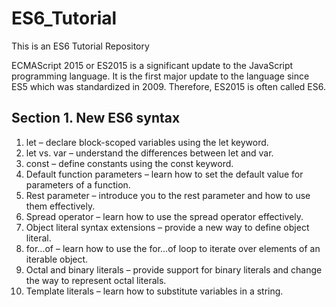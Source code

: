 # ES6_Tutorial
This is an ES6 Tutorial Repository

ECMAScript 2015 or ES2015 is a significant update to the JavaScript programming language. It is the first major update to the language since ES5 which was standardized in 2009. Therefore, ES2015 is often called ES6.

## Section 1. New ES6 syntax

1. let – declare block-scoped variables using the let keyword.
2. let vs. var – understand the differences between let and var.
3. const – define constants using the const keyword.
4. Default function parameters – learn how to set the default value for parameters of a function.
5. Rest parameter – introduce you to the rest parameter and how to use them effectively.
6. Spread operator – learn how to use the spread operator effectively.
7. Object literal syntax extensions – provide a new way to define object literal.
8. for…of – learn how to use the for...of loop to iterate over elements of an iterable object.
9. Octal and binary literals –  provide support for binary literals and change the way to represent octal literals.
10. Template literals – learn how to substitute variables in a string.
